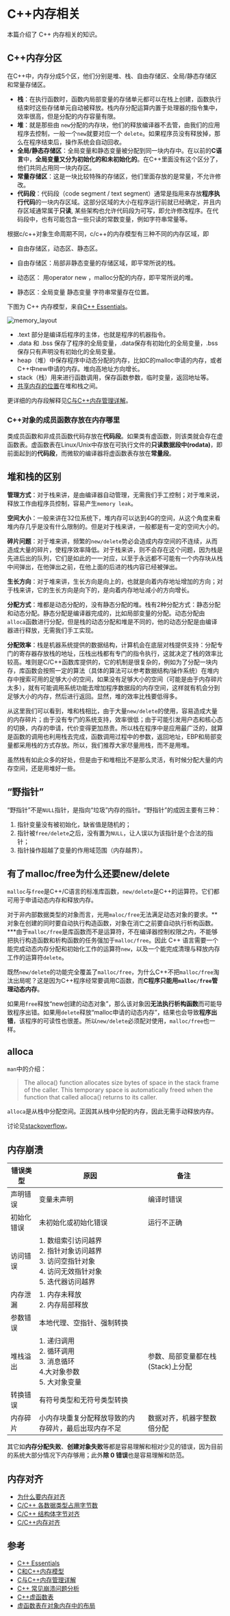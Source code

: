 # C++内存相关

本篇介绍了 C++ 内存相关的知识。

## C++内存分区

在C++中，内存分成5个区，他们分别是堆、栈、自由存储区、全局/静态存储区和常量存储区。

- **栈**：在执行函数时，函数内局部变量的存储单元都可以在栈上创建，函数执行结束时这些存储单元自动被释放。栈内存分配运算内置于处理器的指令集中，效率很高，但是分配的内存容量有限。
- **堆**：就是那些由 `new`分配的内存块，他们的释放编译器不去管，由我们的应用程序去控制，一般一个`new`就要对应一个 `delete`。如果程序员没有释放掉，那么在程序结束后，操作系统会自动回收。
- **全局/静态存储区**：全局变量和静态变量被分配到同一块内存中。在以前的**C语言**中，**全局变量又分为初始化的和未初始化的**。在C++里面没有这个区分了，他们共同占用同一块内存区。
- **常量存储区**：这是一块比较特殊的存储区，他们里面存放的是常量，不允许修改。
- **代码段**：代码段（code segment / text segment）通常是指用来存放**程序执行代码**的一块内存区域。这部分区域的大小在程序运行前就已经确定，并且内存区域通常属于**只读**, 某些架构也允许代码段为可写，即允许修改程序。在代码段中，也有可能包含一些只读的常数变量，例如字符串常量等。

根据c/c++对象生命周期不同，c/c++的内存模型有三种不同的内存区域，即

- 自由存储区，动态区、静态区。

- 自由存储区：局部非静态变量的存储区域，即平常所说的栈。
- 动态区： 用operator new ，malloc分配的内存，即平常所说的堆。

- 静态区：全局变量 静态变量 字符串常量存在位置。

下图为 C++ 内存模型，来自[C++ Essentials](https://cpp.tech-academy.co.uk/memory-layout/)。

![memory_layout](./memory_layout.png)



- .text 部分是编译后程序的主体，也就是程序的机器指令。
- .data 和 .bss 保存了程序的全局变量，.data保存有初始化的全局变量，.bss保存只有声明没有初始化的全局变量。
- heap（堆）中保存程序中动态分配的内存，比如C的malloc申请的内存，或者C++中new申请的内存。堆向高地址方向增长。
- stack（栈）用来进行函数调用，保存函数参数，临时变量，返回地址等。
- [共享内存的位置](../../system_programing/shared_memory/shared_memory.md)在堆和栈之间。

更详细的内存段解释见[C与C++内存管理详解](https://www.zdaiot.com/C/%E8%AF%AD%E6%B3%95/C%E4%B8%8EC++%E5%86%85%E5%AD%98%E7%AE%A1%E7%90%86%E8%AF%A6%E8%A7%A3/)。

### C++对象的成员函数存放在内存哪里

类成员函数和非成员函数代码存放在**代码段**。如果类有虚函数，则该类就会存在虚函数表。虚函数表在Linux/Unix中存放在可执行文件的**只读数据段中(rodata)**，即前面起到的**代码段**，而微软的编译器将虚函数表存放在**常量段**。

## 堆和栈的区别

**管理方式**：对于栈来讲，是由编译器自动管理，无需我们手工控制；对于堆来说，释放工作由程序员控制，容易产生`memory leak`。

**空间大小**：一般来讲在32位系统下，堆内存可以达到4G的空间，从这个角度来看堆内存几乎是没有什么限制的。但是对于栈来讲，一般都是有一定的空间大小的。

**碎片问题**：对于堆来讲，频繁的`new/delete`势必会造成内存空间的不连续，从而造成大量的碎片，使程序效率降低。对于栈来讲，则不会存在这个问题，因为栈是先进后出的队列，它们是如此的一一对应，以至于永远都不可能有一个内存块从栈中间弹出，在他弹出之前，在他上面的后进的栈内容已经被弹出。

**生长方向**：对于堆来讲，生长方向是向上的，也就是向着内存地址增加的方向；对于栈来讲，它的生长方向是向下的，是向着内存地址减小的方向增长。

**分配方式**：堆都是动态分配的，没有静态分配的堆。栈有2种分配方式：静态分配和动态分配。静态分配是编译器完成的，比如局部变量的分配。动态分配由`alloca`函数进行分配，但是栈的动态分配和堆是不同的，他的动态分配是由编译器进行释放，无需我们手工实现。

**分配效率**：栈是机器系统提供的数据结构，计算机会在底层对栈提供支持：分配专门的寄存器存放栈的地址，压栈出栈都有专门的指令执行，这就决定了栈的效率比较高。堆则是C/C++函数库提供的，它的机制是很复杂的，例如为了分配一块内存，库函数会按照一定的算法（具体的算法可以参考数据结构/操作系统）在堆内存中搜索可用的足够大小的空间，如果没有足够大小的空间（可能是由于内存碎片太多），就有可能调用系统功能去增加程序数据段的内存空间，这样就有机会分到足够大小的内存，然后进行返回。显然，堆的效率比栈要低得多。

从这里我们可以看到，堆和栈相比，由于大量`new/delete`的使用，容易造成大量的内存碎片；由于没有专门的系统支持，效率很低；由于可能引发用户态和核心态的切换，内存的申请，代价变得更加昂贵。所以栈在程序中是应用最广泛的，就算是函数的调用也利用栈去完成，函数调用过程中的参数，返回地址，EBP和局部变量都采用栈的方式存放。所以，我们推荐大家尽量用栈，而不是用堆。

虽然栈有如此众多的好处，但是由于和堆相比不是那么灵活，有时候分配大量的内存空间，还是用堆好一些。

## “野指针”

“野指针”不是`NULL`指针，是指向“垃圾”内存的指针。“野指针”的成因主要有三种：

1. 指针变量没有被初始化，缺省值是随机的；
2. 指针被`free/delete`之后，没有置为`NULL`，让人误以为该指针是个合法的指针；
3. 指针操作超越了变量的作用域范围（内存越界）。

## 有了malloc/free为什么还要new/delete

`malloc`与`free`是C++/C语言的标准库函数，`new/delete`是C++的运算符。它们都可用于申请动态内存和释放内存。

对于非内部数据类型的对象而言，光用`maloc/free`无法满足动态对象的要求。**对象在创建的同时要自动执行构造函数，对象在消亡之前要自动执行析构函数。***由于`malloc/free`是库函数而不是运算符，不在编译器控制权限之内，不能够把执行构造函数和析构函数的任务强加于`malloc/free`。因此 C++ 语言需要一个能完成动态内存分配和初始化工作的运算符`new`，以及一个能完成清理与释放内存工作的运算符`delete`。

既然`new/delete`的功能完全覆盖了`malloc/free`，为什么C++不把`malloc/free`淘汰出局呢？这是因为C++程序经常要调用C函数，而**C程序只能用`malloc/free`管理动态内存**。

如果用`free`释放“new创建的动态对象”，那么该对象因**无法执行析构函数**而可能导致程序出错。如果用`delete`释放“malloc申请的动态内存”，结果也会导致**程序出错**，该程序的可读性也很差。所以`new/delete`必须配对使用，`malloc/free`也一样。

## alloca

`man`中的介绍：

> The alloca() function allocates size bytes of space in the stack frame of the caller.  This temporary space is automatically freed when the function that called alloca() returns to its caller.

`alloca`是从栈中分配空间。正因其从栈中分配的内存，因此无需手动释放内存。

讨论见[stackoverflow](https://stackoverflow.com/questions/1018853/why-is-the-use-of-alloca-not-considered-good-practice)。

## 内存崩溃

| **错误类型** | **原因**                                                     | **备注**                          |
| ------------ | ------------------------------------------------------------ | --------------------------------- |
| 声明错误     | 变量未声明                                                   | 编译时错误                        |
| 初始化错误   | 未初始化或初始化错误                                         | 运行不正确                        |
| 访问错误     | 1. 数组索引访问越界<br/>2. 指针对象访问越界<br/>3. 访问空指针对象<br/>4. 访问无效指针对象<br/>5. 迭代器访问越界 |                                   |
| 内存泄漏     | 1. 内存未释放<br/>2. 内存局部释放                            |                                   |
| 参数错误     | 本地代理、空指针、强制转换                                   |                                   |
| 堆栈溢出     | 1. 递归调用<br/>2. 循环调用<br/>3. 消息循环<br/>4.大对象参数<br/>5. 大对象变量 | 参数、局部变量都在栈(Stack)上分配 |
| 转换错误     | 有符号类型和无符号类型转换                                   |                                   |
| 内存碎片     | 小内存块重复分配释放导致的内存碎片，最后出现内存不足         | 数据对齐，机器字整数倍分配        |

其它如**内存分配失败**、**创建对象失败**等都是容易理解和相对少见的错误，因为目前的系统大部分情况下内存够用；此外**除 0 错误**也是容易理解和防范。

## 内存对齐

- [为什么要内存对齐](https://zhuanlan.zhihu.com/p/33252691)
- [C/C++ 各数据类型占用字节数](https://zhuanlan.zhihu.com/p/93583960)
- [C/C++ 结构体字节对齐](https://www.sczyh30.com/posts/Summary/struct_sizeof/)
- [C/C++内存对齐](https://songlee24.github.io/2014/09/20/memory-alignment/)

## 参考

- [C++ Essentials](https://cpp.tech-academy.co.uk/memory-layout/)
- [C和C++内存模型](https://www.cnblogs.com/Stultz-Lee/p/6751522.html)
- [C与C++内存管理详解](https://www.zdaiot.com/C/%E8%AF%AD%E6%B3%95/C%E4%B8%8EC++%E5%86%85%E5%AD%98%E7%AE%A1%E7%90%86%E8%AF%A6%E8%A7%A3/)
- [C++ 常见崩溃问题分析](https://www.cnblogs.com/zhoug2020/p/6025388.html)
- [C++虚函数表](https://www.dazhuanlan.com/2019/12/07/5deb312988a07/)
- [虚函数表在对象内存中的布局](https://www.jianshu.com/p/56dc9231641c)